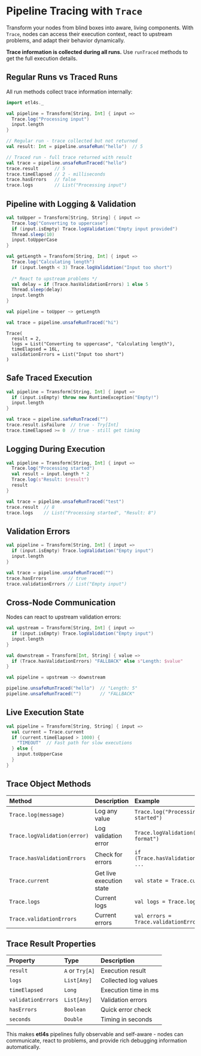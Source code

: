 # Pipeline Tracing with `Trace`

Transform your nodes from blind boxes into aware, living components. With `Trace`, nodes can access their execution context, react to upstream problems, and adapt their behavior dynamically.

**Trace information is collected during all runs.** Use `runTraced` methods to get the full execution details.

## Regular Runs vs Traced Runs

All run methods collect trace information internally:

```scala
import etl4s._

val pipeline = Transform[String, Int] { input =>
  Trace.log("Processing input")
  input.length
}

// Regular run - trace collected but not returned
val result: Int = pipeline.unsafeRun("hello")  // 5

// Traced run - full trace returned with result
val trace = pipeline.unsafeRunTraced("hello")
trace.result      // 5
trace.timeElapsed // 2 - milliseconds  
trace.hasErrors   // false
trace.logs        // List("Processing input")
```

## Pipeline with Logging & Validation

```scala
val toUpper = Transform[String, String] { input =>
  Trace.log("Converting to uppercase")
  if (input.isEmpty) Trace.logValidation("Empty input provided")
  Thread.sleep(10)
  input.toUpperCase
}

val getLength = Transform[String, Int] { input =>
  Trace.log("Calculating length")
  if (input.length < 3) Trace.logValidation("Input too short")
  
  /* React to upstream problems */
  val delay = if (Trace.hasValidationErrors) 1 else 5
  Thread.sleep(delay)
  input.length
}

val pipeline = toUpper ~> getLength

val trace = pipeline.unsafeRunTraced("hi")
```

```
Trace(
  result = 2,
  logs = List("Converting to uppercase", "Calculating length"),
  timeElapsed = 16L,
  validationErrors = List("Input too short")
)
```

## Safe Traced Execution

```scala
val pipeline = Transform[String, Int] { input =>
  if (input.isEmpty) throw new RuntimeException("Empty!")
  input.length
}

val trace = pipeline.safeRunTraced("")
trace.result.isFailure  // true - Try[Int] 
trace.timeElapsed >= 0  // true - still get timing
```

## Logging During Execution

```scala
val pipeline = Transform[String, Int] { input =>
  Trace.log("Processing started")
  val result = input.length * 2
  Trace.log(s"Result: $result")
  result
}

val trace = pipeline.unsafeRunTraced("test")
trace.result  // 8
trace.logs    // List("Processing started", "Result: 8")
```

## Validation Errors

```scala
val pipeline = Transform[String, Int] { input =>
  if (input.isEmpty) Trace.logValidation("Empty input")
  input.length
}

val trace = pipeline.unsafeRunTraced("")
trace.hasErrors        // true
trace.validationErrors // List("Empty input")
```

## Cross-Node Communication

Nodes can react to upstream validation errors:

```scala
val upstream = Transform[String, Int] { input =>
  if (input.isEmpty) Trace.logValidation("Empty input")
  input.length
}

val downstream = Transform[Int, String] { value =>
  if (Trace.hasValidationErrors) "FALLBACK" else s"Length: $value"
}

val pipeline = upstream ~> downstream

pipeline.unsafeRunTraced("hello")  // "Length: 5"
pipeline.unsafeRunTraced("")       // "FALLBACK"
```

## Live Execution State

```scala
val pipeline = Transform[String, String] { input =>
  val current = Trace.current
  if (current.timeElapsed > 1000) {
    "TIMEOUT"  // Fast path for slow executions
  } else {
    input.toUpperCase
  }
}
```

## Trace Object Methods

| Method | Description | Example |
|:-------|:------------|:--------|
| `Trace.log(message)` | Log any value | `Trace.log("Processing started")` |
| `Trace.logValidation(error)` | Log validation error | `Trace.logValidation("Invalid format")` |  
| `Trace.hasValidationErrors` | Check for errors | `if (Trace.hasValidationErrors) ...` |
| `Trace.current` | Get live execution state | `val state = Trace.current` |
| `Trace.logs` | Current logs | `val logs = Trace.logs` |
| `Trace.validationErrors` | Current errors | `val errors = Trace.validationErrors` |

## Trace Result Properties

| Property | Type | Description |
|:---------|:-----|:------------|
| `result` | `A` or `Try[A]` | Execution result |
| `logs` | `List[Any]` | Collected log values |
| `timeElapsed` | `Long` | Execution time in ms |
| `validationErrors` | `List[Any]` | Validation errors |
| `hasErrors` | `Boolean` | Quick error check |
| `seconds` | `Double` | Timing in seconds |

This makes **etl4s** pipelines fully observable and self-aware - nodes can communicate, react to problems, and provide rich debugging information automatically.
